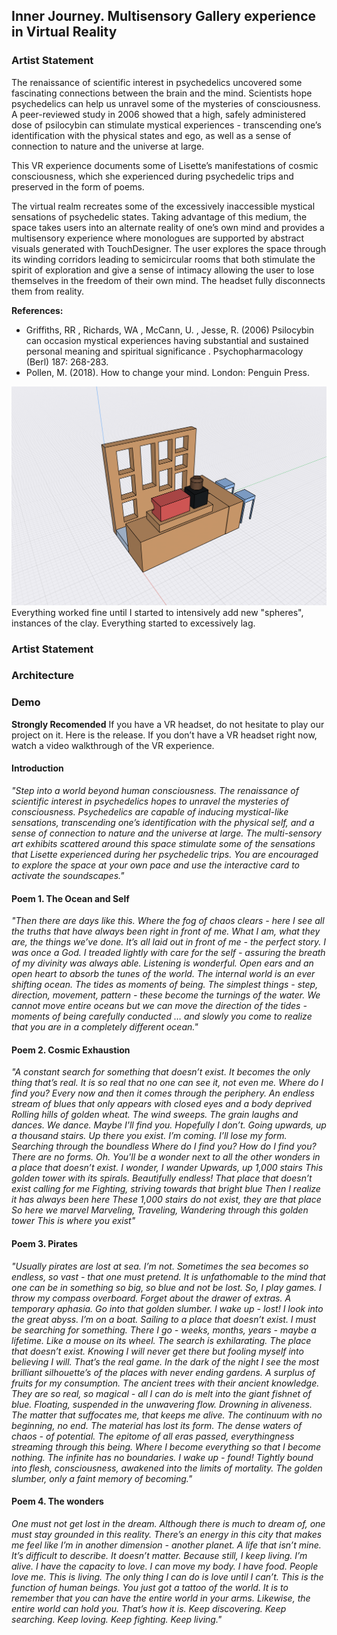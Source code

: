 ## Inner Journey. Multisensory Gallery experience in Virtual Reality

### Artist Statement

The renaissance of scientific interest in psychedelics uncovered some fascinating connections between the brain and the mind. Scientists hope psychedelics can help us unravel some of the mysteries of consciousness. A peer-reviewed study in 2006 showed that a high, safely administered dose of psilocybin can stimulate mystical experiences - transcending one’s identification with the physical states and ego, as well as a sense of connection to nature and the universe at large.

This VR experience documents some of Lisette’s manifestations of cosmic consciousness, which she experienced during psychedelic trips and preserved in the form of poems.

The virtual realm recreates some of the excessively inaccessible mystical sensations of psychedelic states. Taking advantage of this medium, the space takes users into an alternate reality of one’s own mind and provides a multisensory experience where monologues are supported by abstract visuals generated with TouchDesigner. The user explores the space through its winding corridors leading to semicircular rooms that both stimulate the spirit of exploration and give a sense of intimacy allowing the user to lose themselves in the freedom of their own mind. The headset fully disconnects them from reality.

**References:**
- Griffiths, RR , Richards, WA , McCann, U. , Jesse, R. (2006) Psilocybin can occasion mystical experiences having substantial and sustained personal meaning and spiritual significance . Psychopharmacology (Berl) 187: 268-283.
- Pollen, M. (2018). How to change your mind. London: Penguin Press.

![img](https://github.com/martapienkosz/connectionslab/blob/main/project3/dcmt/coffe.png)
Everything worked fine until I started to intensively add new "spheres", instances of the clay. Everything started to excessively lag.

### Artist Statement



### Architecture


### Demo
**Strongly Recomended** If you have a VR headset, do not hesitate to play our project on it. Here is the release. If you don’t have a VR headset right now, watch a video walkthrough of the VR experience.

#### Introduction

*"Step into a world beyond human consciousness. The renaissance of scientific interest in psychedelics hopes to unravel the mysteries of consciousness. Psychedelics are capable of inducing mystical-like sensations, transcending one’s identification with the physical self, and a sense of connection to nature and the universe at large.
The multi-sensory art exhibits scattered around this space stimulate some of the sensations that Lisette experienced during her psychedelic trips. You are encouraged to explore the space at your own pace and use the interactive card to activate the soundscapes."*


#### Poem 1. The Ocean and Self

*"Then there are days like this. Where the fog of chaos clears - here I see all the truths that have always been right in front of me. What I am, what they are, the things we’ve done. It’s all laid out in front of me - the perfect story. I was once a God. I treaded lightly with care for the self - assuring the breath of my divinity was always able.
Listening is wonderful. Open ears and an open heart to absorb the tunes of the world.
The internal world is an ever shifting ocean. The tides as moments of being. The simplest things - step, direction, movement, pattern - these become the turnings of the water. We cannot move entire oceans but we can move the direction of the tides - moments of being carefully conducted … and slowly you come to realize that you are in a completely different ocean."*

#### Poem 2. Cosmic Exhaustion

*"A constant search for something that doesn’t exist. It becomes the only thing that’s real. It is so real that no one can see it, not even me.
Where do I find you?
Every now and then it comes through the periphery.
An endless stream of blues that only appears with closed eyes and a body deprived
Rolling hills of golden wheat. The wind sweeps. The grain laughs and dances. We dance.
Maybe I'll find you. Hopefully I don’t.
Going upwards, up a thousand stairs. Up there you exist. I’m coming. I’ll lose my form.
Searching through the boundless
Where do I find you?
How do I find you? There are no forms.
Oh.
You'll be a wonder next to all the other wonders in a place that doesn’t exist.
I wonder, I wander
Upwards, up 1,000 stairs
This golden tower with its spirals.
Beautifully endless!
That place that doesn’t exist calling for me
Fighting, striving towards that bright blue
Then I realize it has always been here
These 1,000 stairs do not exist, they are that place
So here we marvel
Marveling, Traveling, Wandering through this golden tower
This is where you exist"*


#### Poem 3. Pirates

*"Usually pirates are lost at sea. I’m not.
Sometimes the sea becomes so endless, so vast - that one must pretend. It is unfathomable to the mind that one can be in something so big, so blue and not be lost.
So, I play games. I throw my compass overboard. Forget about the drawer of extras. A temporary aphasia. Go into that golden slumber.
I wake up - lost! I look into the great abyss. I’m on a boat. Sailing to a place that doesn’t exist. I must be searching for something. There I go - weeks, months, years - maybe a lifetime. Like a mouse on its wheel. The search is exhilarating. The place that doesn’t exist. Knowing I will never get there but fooling myself into believing I will. That’s the real game.
In the dark of the night I see the most brilliant silhouette’s of the places with never ending gardens. A surplus of fruits for my consumption. The ancient trees with their ancient knowledge.
They are so real, so magical - all I can do is melt into the giant fishnet of blue. Floating, suspended in the unwavering flow. Drowning in aliveness. The matter that suffocates me, that keeps me alive. The continuum with no beginning, no end.
The material has lost its form. The dense waters of chaos - of potential. The epitome of all eras passed, everythingness streaming through this being. Where I become everything so that I become nothing. The infinite has no boundaries.
I wake up - found!
Tightly bound into flesh, consciousness, awakened into the limits of mortality.
The golden slumber, only a faint memory of becoming."*

#### Poem 4. The wonders

*One must not get lost in the dream. Although there is much to dream of, one must stay grounded in this reality. There’s an energy in this city that makes me feel like I’m in another dimension - another planet. A life that isn’t mine. It’s difficult to describe. It doesn’t matter. Because still, I keep living. I’m alive. I have the capacity to love. I can move my body. I have food. People love me. This is living. The only thing I can do is love until I can’t. This is the function of human beings. You just got a tattoo of the world. It is to remember that you can have the entire world in your arms. Likewise, the entire world can hold you. That’s how it is. Keep discovering. Keep searching. Keep loving. Keep fighting. Keep living."*

